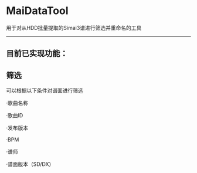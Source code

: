 # MaiDataTool

用于对从HDD批量提取的Simai3谱进行筛选并重命名的工具

-----------------------------------------------------------------

## 目前已实现功能：

## 筛选

可以根据以下条件对谱面进行筛选

·歌曲名称

·歌曲ID

·发布版本

·BPM

·谱师

·谱面版本（SD/DX）
